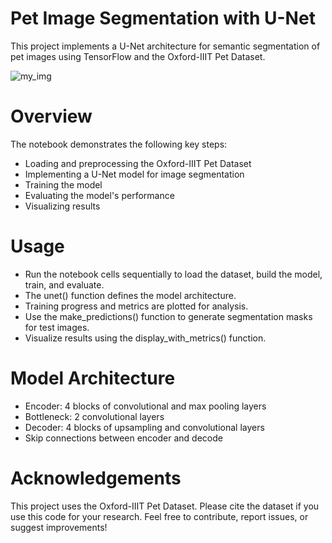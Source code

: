 # Pet Image Segmentation with U-Net

This project implements a U-Net architecture for semantic segmentation of pet images using TensorFlow and the Oxford-IIIT Pet Dataset.

![my_img](https://github.com/user-attachments/assets/3f2498ce-465a-4b73-88c1-4cf237d5aafd)



# Overview

The notebook demonstrates the following key steps:

- Loading and preprocessing the Oxford-IIIT Pet Dataset
- Implementing a U-Net model for image segmentation
- Training the model
- Evaluating the model's performance
- Visualizing results

# Usage

- Run the notebook cells sequentially to load the dataset, build the model, train, and evaluate.
- The unet() function defines the model architecture.
- Training progress and metrics are plotted for analysis.
- Use the make_predictions() function to generate segmentation masks for test images.
- Visualize results using the display_with_metrics() function.


# Model Architecture

- Encoder: 4 blocks of convolutional and max pooling layers
- Bottleneck: 2 convolutional layers
- Decoder: 4 blocks of upsampling and convolutional layers
- Skip connections between encoder and decode

# Acknowledgements
This project uses the Oxford-IIIT Pet Dataset. Please cite the dataset if you use this code for your research.
Feel free to contribute, report issues, or suggest improvements!
